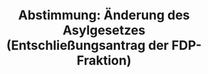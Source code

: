 ---
abstimmung:
  abstimmung: 2
  bundestagssitzung: 75
  datum: 18. Januar 2019
  legislaturperiode: 19
categories:
- Todo
data:
- title: Abstimmungsergebnis 20190118_2-data.pdf
  url: /res/2021-btw/abstimmungsergebnisse/20190118_2-data.pdf
- title: Abstimmungsergebnis 20190118_2_xls-data.xls
  url: /res/2021-btw/abstimmungsergebnisse/20190118_2_xls-data.xls
- title: Abstimmungsergebnis 20190118_2_xls-datacsv
  url: /res/2021-btw/abstimmungsergebnisse/csv/20190118_2_xls-datacsv
documents:
- local: /res/2021-btw/drucksachen/05314.pdf
  title: Drucksache 19/05314
  url: https://dip21.bundestag.de/dip21/btd/19/053/1905314.pdf
- local: /res/2021-btw/drucksachen/06538.pdf
  title: Drucksache 19/06538
  url: https://dip21.bundestag.de/dip21/btd/19/065/1906538.pdf
- local: /res/2021-btw/drucksachen/07065.pdf
  title: Drucksache 19/07065
  url: https://dip21.bundestag.de/dip21/btd/19/070/1907065.pdf
ergebnis:
  AfD:
    enthaltung: 0
    gesamt: 91
    ja: 79
    nein: 0
    nichtabgegeben: 12
    ungueltig: 0
  Bündnis 90/Die Grünen:
    enthaltung: 0
    gesamt: 67
    ja: 0
    nein: 65
    nichtabgegeben: 2
    ungueltig: 0
  Die Linke:
    enthaltung: 0
    gesamt: 69
    ja: 0
    nein: 62
    nichtabgegeben: 7
    ungueltig: 0
  FDP:
    enthaltung: 0
    gesamt: 80
    ja: 70
    nein: 0
    nichtabgegeben: 10
    ungueltig: 0
  cdu/csu:
    enthaltung: 0
    gesamt: 246
    ja: 0
    nein: 227
    nichtabgegeben: 19
    ungueltig: 0
  file: 20190118_2_xls-data.xls
  fraktionslos:
    enthaltung: 0
    gesamt: 4
    ja: 1
    nein: 1
    nichtabgegeben: 2
    ungueltig: 0
  spd:
    enthaltung: 0
    gesamt: 152
    ja: 0
    nein: 140
    nichtabgegeben: 12
    ungueltig: 0
layout: abstimmung
links:
- title: Link zu bundestag.de
  url: https://www.bundestag.de/parlament/plenum/abstimmung/abstimmung?id=573
preview: 'Deutscher Bundestag


  75. Sitzung des Deutschen Bundestages

  am Freitag, 18. Januar 2019


  Endgültiges Ergebnis der Namentlichen Abstimmung Nr. 2


  Entschließungsantrag der Abgeordneten Linda Teuteberg, Stephan Thomae, Grigorios

  Aggelidis, weiterer Abgeordneter und der Fraktion der FDP

  zu der dritten Beratung des Gesetzentwurfs der Bundesregierung

  Entwurf eines Gesetzes zur Einstufung Georgiens, der Demokratischen Volksrepublik

  Algerien, des Königreichs Marokko und der Tunesischen Republik als sichere

  Herkunftsstaaten

  Drs. 19/5314, 19/6538 und 19/7065'
tags:
- Todo
title: 'Abstimmung: Änderung des Asylgesetzes (Entschließungsantrag der FDP-Fraktion)'
---